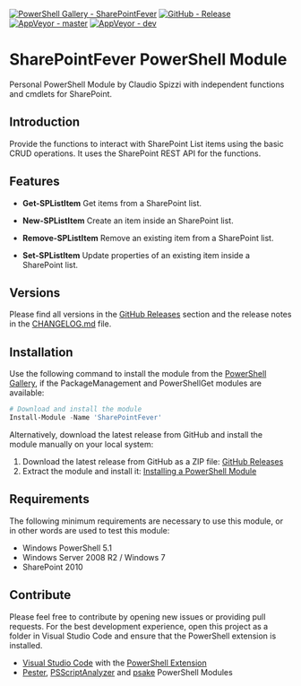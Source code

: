 [![PowerShell Gallery - SharePointFever](https://img.shields.io/badge/PowerShell_Gallery-SharePointFever-0072C6.svg)](https://www.powershellgallery.com/packages/SharePointFever)
[![GitHub - Release](https://img.shields.io/github/release/claudiospizzi/SharePointFever.svg)](https://github.com/claudiospizzi/SharePointFever/releases)
[![AppVeyor - master](https://img.shields.io/appveyor/ci/claudiospizzi/SharePointFever/master.svg)](https://ci.appveyor.com/project/claudiospizzi/SharePointFever/branch/master)
[![AppVeyor - dev](https://img.shields.io/appveyor/ci/claudiospizzi/SharePointFever/dev.svg)](https://ci.appveyor.com/project/claudiospizzi/SharePointFever/branch/dev)


# SharePointFever PowerShell Module

Personal PowerShell Module by Claudio Spizzi with independent functions and
cmdlets for SharePoint.


## Introduction

Provide the functions to interact with SharePoint List items using the basic
CRUD operations. It uses the SharePoint REST API for the functions.


## Features

* **Get-SPListItem**
  Get items from a SharePoint list.

* **New-SPListItem**
  Create an item inside an SharePoint list.

* **Remove-SPListItem**
  Remove an existing item from a SharePoint list.

* **Set-SPListItem**
  Update properties of an existing item inside a SharePoint list.


## Versions

Please find all versions in the [GitHub Releases] section and the release notes
in the [CHANGELOG.md] file.


## Installation

Use the following command to install the module from the [PowerShell Gallery],
if the PackageManagement and PowerShellGet modules are available:

```powershell
# Download and install the module
Install-Module -Name 'SharePointFever'
```

Alternatively, download the latest release from GitHub and install the module
manually on your local system:

1. Download the latest release from GitHub as a ZIP file: [GitHub Releases]
2. Extract the module and install it: [Installing a PowerShell Module]


## Requirements

The following minimum requirements are necessary to use this module, or in other
words are used to test this module:

* Windows PowerShell 5.1
* Windows Server 2008 R2 / Windows 7
* SharePoint 2010


## Contribute

Please feel free to contribute by opening new issues or providing pull requests.
For the best development experience, open this project as a folder in Visual
Studio Code and ensure that the PowerShell extension is installed.

* [Visual Studio Code] with the [PowerShell Extension]
* [Pester], [PSScriptAnalyzer] and [psake] PowerShell Modules



[PowerShell Gallery]: https://www.powershellgallery.com/packages/SharePointFever
[GitHub Releases]: https://github.com/claudiospizzi/SharePointFever/releases
[Installing a PowerShell Module]: https://msdn.microsoft.com/en-us/library/dd878350

[CHANGELOG.md]: CHANGELOG.md

[Visual Studio Code]: https://code.visualstudio.com/
[PowerShell Extension]: https://marketplace.visualstudio.com/items?itemName=ms-vscode.PowerShell
[Pester]: https://www.powershellgallery.com/packages/Pester
[PSScriptAnalyzer]: https://www.powershellgallery.com/packages/PSScriptAnalyzer
[psake]: https://www.powershellgallery.com/packages/psake
